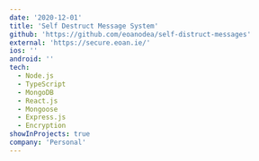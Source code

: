 ```yaml
---
date: '2020-12-01'
title: 'Self Destruct Message System'
github: 'https://github.com/eoanodea/self-distruct-messages'
external: 'https://secure.eoan.ie/'
ios: ''
android: ''
tech:
  - Node.js
  - TypeScript
  - MongoDB
  - React.js
  - Mongoose
  - Express.js
  - Encryption
showInProjects: true
company: 'Personal'
---
```

